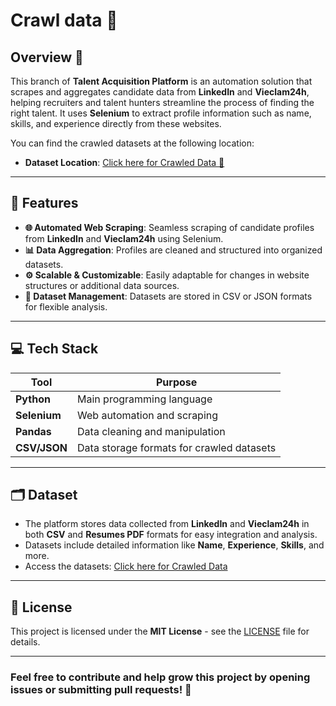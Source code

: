 # Crawl data 🎯

## Overview 🌟

This branch of **Talent Acquisition Platform** is an automation solution that scrapes and aggregates candidate data from **LinkedIn** and **Vieclam24h**, helping recruiters and talent hunters streamline the process of finding the right talent. It uses **Selenium** to extract profile information such as name, skills, and experience directly from these websites.

You can find the crawled datasets at the following location:
- **Dataset Location**: [Click here for Crawled Data 📂](https://huggingface.co/datasets/MinhND2301/resumeDataset)

---

## 🚀 Features

- **🌐 Automated Web Scraping**: Seamless scraping of candidate profiles from **LinkedIn** and **Vieclam24h** using Selenium.
- **📊 Data Aggregation**: Profiles are cleaned and structured into organized datasets.
- **⚙️ Scalable & Customizable**: Easily adaptable for changes in website structures or additional data sources.
- **📁 Dataset Management**: Datasets are stored in CSV or JSON formats for flexible analysis.

---

## 💻 Tech Stack

| Tool              | Purpose                                           |
|-------------------|---------------------------------------------------|
| **Python**        | Main programming language                         |
| **Selenium**      | Web automation and scraping                       |
| **Pandas**        | Data cleaning and manipulation                    |
| **CSV/JSON**      | Data storage formats for crawled datasets         |

---



## 🗂️ Dataset

- The platform stores data collected from **LinkedIn** and **Vieclam24h** in both **CSV** and **Resumes PDF** formats for easy integration and analysis.
- Datasets include detailed information like **Name**, **Experience**, **Skills**, and more.
- Access the datasets: [Click here for Crawled Data](https://huggingface.co/datasets/MinhND2301/resumeDataset)

---

## 📜 License

This project is licensed under the **MIT License** - see the [LICENSE](LICENSE) file for details.



---

### Feel free to contribute and help grow this project by opening issues or submitting pull requests! 💬
